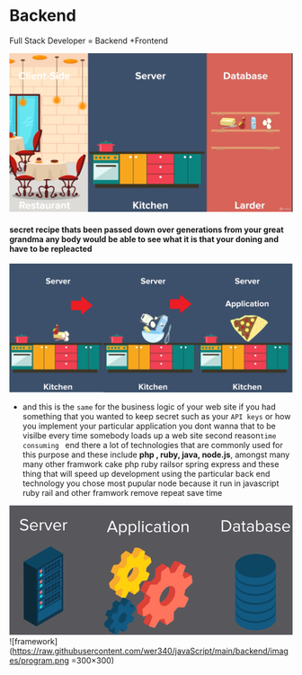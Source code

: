 # Backend
Full Stack Developer = Backend +Frontend

![backend](https://github.com/wer340/javaScript/blob/main/backend/images/backend2.png?raw=true)

#### secret recipe thats been passed down over generations from your great grandma any body would be able to see what it is that your doning and have to be repleacted
![server](https://raw.githubusercontent.com/wer340/javaScript/main/backend/images/serverA.png)
+ and this is the `same` for the business logic of your web site
if you had something that you wanted to keep secret such as your `API keys`
or how you implement your particular application you dont wanna that to be visilbe
every time somebody loads up a web site
second reason`time consuming `
end there a lot of technologies that are commonly used for this purpose and 
these include **php , ruby, java, node.js**, amongst many many other
framwork 
cake php ruby railsor spring express and these thing that will speed up
development using the particular back end technology you chose 
most pupular  node because it run in javascript  
 ruby rail and other framwork remove repeat save time
 
 ![webApp](https://raw.githubusercontent.com/wer340/javaScript/main/backend/images/backend.png)
 ![framework](https://raw.githubusercontent.com/wer340/javaScript/main/backend/images/program.png =300×300)
